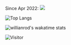 Since Apr 2022:
<img src="https://wakatime.com/share/@wherbanana/37beaa6c-a23d-45f4-adf4-a0da9552b3a3.svg" style="width=40%">

<!---
![Anurag's GitHub stats](https://readmestats2.vercel.app/api?username=jod77&count_private=true&show_icons=true&theme=Gradient)--->
![Top Langs](https://readmestats2.vercel.app/api/top-langs/?username=jod77&count_private=true&theme=Gradient)

![willianrod's wakatime stats](https://readmestats2.vercel.app/api/wakatime?username=wherbanana)


![Visitor](https://visitor-badge.laobi.icu/badge?page_id=wherbanana)

